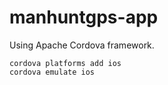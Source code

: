 # manhuntgps-app
Using Apache Cordova framework.

```
cordova platforms add ios
cordova emulate ios
```
